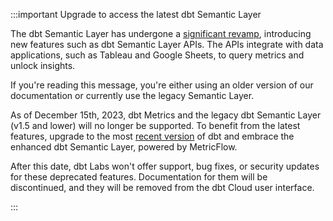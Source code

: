 :::important Upgrade to access the latest dbt Semantic Layer

The dbt Semantic Layer has undergone a [significant revamp](https://www.getdbt.com/blog/dbt-semantic-layer-whats-next/), introducing new features such as dbt Semantic Layer APIs. The APIs integrate with data applications, such as Tableau and Google Sheets, to query metrics and unlock insights. 

If you're reading this message, you're either using an older version of our documentation or currently use the legacy Semantic Layer. 

As of December 15th, 2023, dbt Metrics and the legacy dbt Semantic Layer (v1.5 and lower) will no longer be supported. To benefit from the latest features, upgrade to the most [recent version](/guides/migration/sl-migration) of dbt and embrace the enhanced dbt Semantic Layer, powered by MetricFlow.

After this date, dbt Labs won't offer support, bug fixes, or security updates for these deprecated features. Documentation for them will be discontinued, and they will be removed from the dbt Cloud user interface.

:::

